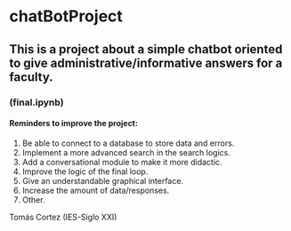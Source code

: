 # chatBotProject
## This is a project about a simple chatbot oriented to give administrative/informative answers for a faculty.
### (final.ipynb)
#### Reminders to improve the project:
1. Be able to connect to a database to store data and errors.
2. Implement a more advanced search in the search logics.
3. Add a conversational module to make it more didactic.
4. Improve the logic of the final loop.
5. Give an understandable graphical interface.
6. Increase the amount of data/responses.
7. Other.

Tomás Cortez (IES-Siglo XXI)
